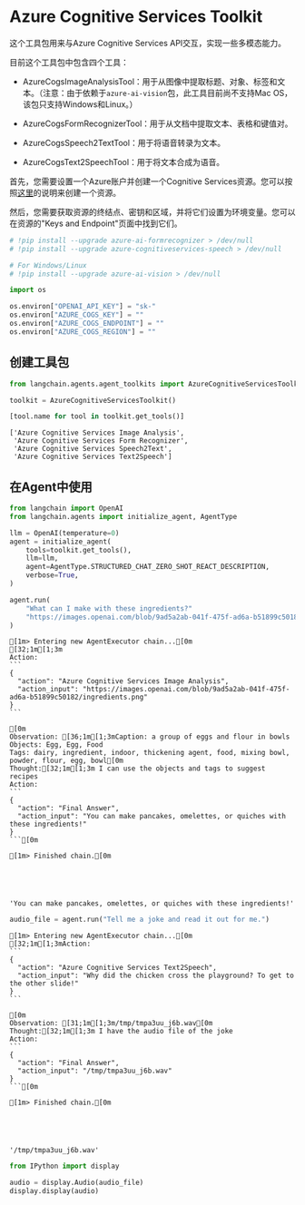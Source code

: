 # Azure Cognitive Services Toolkit

这个工具包用来与Azure Cognitive Services API交互，实现一些多模态能力。

目前这个工具包中包含四个工具：

- AzureCogsImageAnalysisTool：用于从图像中提取标题、对象、标签和文本。（注意：由于依赖于`azure-ai-vision`包，此工具目前尚不支持Mac OS，该包只支持Windows和Linux。）

- AzureCogsFormRecognizerTool：用于从文档中提取文本、表格和键值对。

- AzureCogsSpeech2TextTool：用于将语音转录为文本。

- AzureCogsText2SpeechTool：用于将文本合成为语音。

首先，您需要设置一个Azure账户并创建一个Cognitive Services资源。您可以按照[这里](https://docs.microsoft.com/en-us/azure/cognitive-services/cognitive-services-apis-create-account?tabs=multiservice%2Cwindows)的说明来创建一个资源。

然后，您需要获取资源的终结点、密钥和区域，并将它们设置为环境变量。您可以在资源的"Keys and Endpoint"页面中找到它们。

```python
# !pip install --upgrade azure-ai-formrecognizer > /dev/null
# !pip install --upgrade azure-cognitiveservices-speech > /dev/null

# For Windows/Linux
# !pip install --upgrade azure-ai-vision > /dev/null
```

```python
import os

os.environ["OPENAI_API_KEY"] = "sk-"
os.environ["AZURE_COGS_KEY"] = ""
os.environ["AZURE_COGS_ENDPOINT"] = ""
os.environ["AZURE_COGS_REGION"] = ""
```

## 创建工具包

```python
from langchain.agents.agent_toolkits import AzureCognitiveServicesToolkit

toolkit = AzureCognitiveServicesToolkit()
```

```python
[tool.name for tool in toolkit.get_tools()]
```




    ['Azure Cognitive Services Image Analysis',
     'Azure Cognitive Services Form Recognizer',
     'Azure Cognitive Services Speech2Text',
     'Azure Cognitive Services Text2Speech']



## 在Agent中使用


```python
from langchain import OpenAI
from langchain.agents import initialize_agent, AgentType
```


```python
llm = OpenAI(temperature=0)
agent = initialize_agent(
    tools=toolkit.get_tools(),
    llm=llm,
    agent=AgentType.STRUCTURED_CHAT_ZERO_SHOT_REACT_DESCRIPTION,
    verbose=True,
)
```



```python
agent.run(
    "What can I make with these ingredients?"
    "https://images.openai.com/blob/9ad5a2ab-041f-475f-ad6a-b51899c50182/ingredients.png"
)
```

    
    
    [1m> Entering new AgentExecutor chain...[0m
    [32;1m[1;3m
    Action:
    ```
    {
      "action": "Azure Cognitive Services Image Analysis",
      "action_input": "https://images.openai.com/blob/9ad5a2ab-041f-475f-ad6a-b51899c50182/ingredients.png"
    }
    ```
    
    [0m
    Observation: [36;1m[1;3mCaption: a group of eggs and flour in bowls
    Objects: Egg, Egg, Food
    Tags: dairy, ingredient, indoor, thickening agent, food, mixing bowl, powder, flour, egg, bowl[0m
    Thought:[32;1m[1;3m I can use the objects and tags to suggest recipes
    Action:
    ```
    {
      "action": "Final Answer",
      "action_input": "You can make pancakes, omelettes, or quiches with these ingredients!"
    }
    ```[0m
    
    [1m> Finished chain.[0m
    




    'You can make pancakes, omelettes, or quiches with these ingredients!'





```python
audio_file = agent.run("Tell me a joke and read it out for me.")
```

    
    
    [1m> Entering new AgentExecutor chain...[0m
    [32;1m[1;3mAction:
    ```
    {
      "action": "Azure Cognitive Services Text2Speech",
      "action_input": "Why did the chicken cross the playground? To get to the other slide!"
    }
    ```
    
    [0m
    Observation: [31;1m[1;3m/tmp/tmpa3uu_j6b.wav[0m
    Thought:[32;1m[1;3m I have the audio file of the joke
    Action:
    ```
    {
      "action": "Final Answer",
      "action_input": "/tmp/tmpa3uu_j6b.wav"
    }
    ```[0m
    
    [1m> Finished chain.[0m
    




    '/tmp/tmpa3uu_j6b.wav'





```python
from IPython import display

audio = display.Audio(audio_file)
display.display(audio)
```


```python

```
